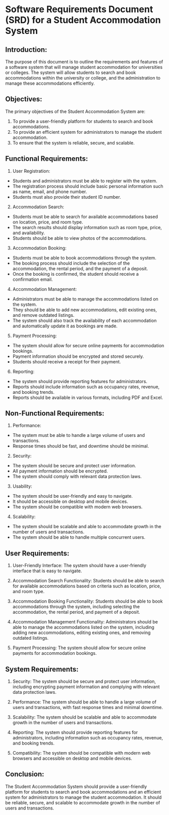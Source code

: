# Software Requirements Document (SRD) for a Student Accommodation System
## Introduction:

The purpose of this document is to outline the requirements and features of a software system that will manage student accommodation for universities or colleges. The system will allow students to search and book accommodations within the university or college, and the administration to manage these accommodations efficiently.

## Objectives:

The primary objectives of the Student Accommodation System are:

1. To provide a user-friendly platform for students to search and book accommodations.
2. To provide an efficient system for administrators to manage the student accommodation.
3. To ensure that the system is reliable, secure, and scalable.
## Functional Requirements:

1. User Registration:
- Students and administrators must be able to register with the system.
- The registration process should include basic personal information such as name, email, and phone number.
- Students must also provide their student ID number.
2. Accommodation Search:
- Students must be able to search for available accommodations based on location, price, and room type.
- The search results should display information such as room type, price, and availability.
- Students should be able to view photos of the accommodations.
3. Accommodation Booking:
- Students must be able to book accommodations through the system.
- The booking process should include the selection of the accommodation, the rental period, and the payment of a deposit.
- Once the booking is confirmed, the student should receive a confirmation email.
4. Accommodation Management:
- Administrators must be able to manage the accommodations listed on the system.
- They should be able to add new accommodations, edit existing ones, and remove outdated listings.
- The system should also track the availability of each accommodation and automatically update it as bookings are made.
5. Payment Processing:
- The system should allow for secure online payments for accommodation bookings.
- Payment information should be encrypted and stored securely.
- Students should receive a receipt for their payment.
6. Reporting:
- The system should provide reporting features for administrators.
- Reports should include information such as occupancy rates, revenue, and booking trends.
- Reports should be available in various formats, including PDF and Excel.
## Non-Functional Requirements:

1. Performance:
- The system must be able to handle a large volume of users and transactions.
- Response times should be fast, and downtime should be minimal.
2. Security:
- The system should be secure and protect user information.
- All payment information should be encrypted.
- The system should comply with relevant data protection laws.
3. Usability:
- The system should be user-friendly and easy to navigate.
- It should be accessible on desktop and mobile devices.
- The system should be compatible with modern web browsers.
4. Scalability:
- The system should be scalable and able to accommodate growth in the number of users and transactions.
- The system should be able to handle multiple concurrent users.

## User Requirements:

1. User-Friendly Interface: The system should have a user-friendly interface that is easy to navigate.

2. Accommodation Search Functionality: Students should be able to search for available accommodations based on criteria such as location, price, and room type.

3. Accommodation Booking Functionality: Students should be able to book accommodations through the system, including selecting the accommodation, the rental period, and payment of a deposit.

4. Accommodation Management Functionality: Administrators should be able to manage the accommodations listed on the system, including adding new accommodations, editing existing ones, and removing outdated listings.

5. Payment Processing: The system should allow for secure online payments for accommodation bookings.

## System Requirements:

1. Security: The system should be secure and protect user information, including encrypting payment information and complying with relevant data protection laws.

2. Performance: The system should be able to handle a large volume of users and transactions, with fast response times and minimal downtime.

3. Scalability: The system should be scalable and able to accommodate growth in the number of users and transactions.

4. Reporting: The system should provide reporting features for administrators, including information such as occupancy rates, revenue, and booking trends.

5. Compatibility: The system should be compatible with modern web browsers and accessible on desktop and mobile devices.
## Conclusion:

The Student Accommodation System should provide a user-friendly platform for students to search and book accommodations and an efficient system for administrators to manage the student accommodation. It should be reliable, secure, and scalable to accommodate growth in the number of users and transactions.

